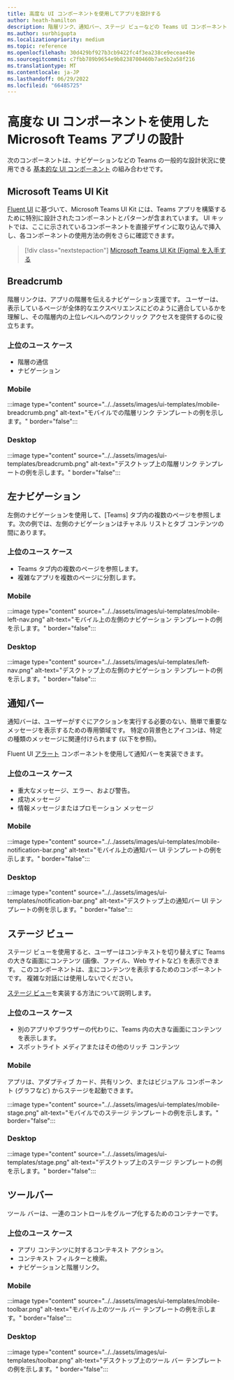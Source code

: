 ```yaml
---
title: 高度な UI コンポーネントを使用してアプリを設計する
author: heath-hamilton
description: 階層リンク、通知バー、ステージ ビューなどの Teams UI コンポーネントと関連するユース ケースについて説明します。
ms.author: surbhigupta
ms.localizationpriority: medium
ms.topic: reference
ms.openlocfilehash: 30d429bf927b3cb9422fc4f3ea238ce9eceae49e
ms.sourcegitcommit: c7fbb789b9654e9b8238700460b7ae5b2a58f216
ms.translationtype: MT
ms.contentlocale: ja-JP
ms.lasthandoff: 06/29/2022
ms.locfileid: "66485725"
---
```

# <a name="designing-your-microsoft-teams-app-with-advanced-ui-components"></a>高度な UI コンポーネントを使用した Microsoft Teams アプリの設計

次のコンポーネントは、ナビゲーションなどの Teams の一般的な設計状況に使用できる [基本的な UI コンポーネント](~/concepts/design/design-teams-app-basic-ui-components.md) の組み合わせです。

## <a name="microsoft-teams-ui-kit"></a>Microsoft Teams UI Kit

<a href="https://fluentsite.z22.web.core.windows.net/" target="_blank">Fluent UI</a> に基づいて、Microsoft Teams UI Kit には、Teams アプリを構築するために特別に設計されたコンポーネントとパターンが含まれています。 UI キットでは、ここに示されているコンポーネントを直接デザインに取り込んで挿入し、各コンポーネントの使用方法の例をさらに確認できます。

> [!div class="nextstepaction"]
> [Microsoft Teams UI Kit (Figma) を入手する](https://www.figma.com/community/file/916836509871353159)

## <a name="breadcrumb"></a>Breadcrumb

階層リンクは、アプリの階層を伝えるナビゲーション支援です。 ユーザーは、表示しているページが全体的なエクスペリエンスにどのように適合しているかを理解し、その階層内の上位レベルへのワンクリック アクセスを提供するのに役立ちます。

### <a name="top-use-cases"></a>上位のユース ケース

* 階層の通信
* ナビゲーション

### <a name="mobile"></a>Mobile

:::image type="content" source="../../assets/images/ui-templates/mobile-breadcrumb.png" alt-text="モバイルでの階層リンク テンプレートの例を示します。" border="false":::

### <a name="desktop"></a>Desktop

:::image type="content" source="../../assets/images/ui-templates/breadcrumb.png" alt-text="デスクトップ上の階層リンク テンプレートの例を示します。" border="false":::

## <a name="left-nav"></a>左ナビゲーション

左側のナビゲーションを使用して、[Teams] タブ内の複数のページを参照します。次の例では、左側のナビゲーションはチャネル リストとタブ コンテンツの間にあります。

### <a name="top-use-cases"></a>上位のユース ケース

* Teams タブ内の複数のページを参照します。
* 複雑なアプリを複数のページに分割します。

### <a name="mobile"></a>Mobile

:::image type="content" source="../../assets/images/ui-templates/mobile-left-nav.png" alt-text="モバイル上の左側のナビゲーション テンプレートの例を示します。" border="false":::

### <a name="desktop"></a>Desktop

:::image type="content" source="../../assets/images/ui-templates/left-nav.png" alt-text="デスクトップ上の左側のナビゲーション テンプレートの例を示します。" border="false":::

## <a name="notification-bar"></a>通知バー

通知バーは、ユーザーがすぐにアクションを実行する必要のない、簡単で重要なメッセージを表示するための専用領域です。 特定の背景色とアイコンは、特定の種類のメッセージに関連付けられます (以下を参照)。

Fluent UI [アラート](https://fluentsite.z22.web.core.windows.net/0.59.0/components/alert/definition) コンポーネントを使用して通知バーを実装できます。

### <a name="top-use-cases"></a>上位のユース ケース

* 重大なメッセージ、エラー、および警告。
* 成功メッセージ
* 情報メッセージまたはプロモーション メッセージ

### <a name="mobile"></a>Mobile

:::image type="content" source="../../assets/images/ui-templates/mobile-notification-bar.png" alt-text="モバイル上の通知バー UI テンプレートの例を示します。" border="false":::

### <a name="desktop"></a>Desktop

:::image type="content" source="../../assets/images/ui-templates/notification-bar.png" alt-text="デスクトップ上の通知バー UI テンプレートの例を示します。" border="false":::

## <a name="stage-view"></a>ステージ ビュー

ステージ ビューを使用すると、ユーザーはコンテキストを切り替えずに Teams の大きな画面にコンテンツ (画像、ファイル、Web サイトなど) を表示できます。 このコンポーネントは、主にコンテンツを表示するためのコンポーネントです。 複雑な対話には使用しないでください。

[ステージ ビュー](~/tabs/tabs-link-unfurling.md)を実装する方法について説明します。

### <a name="top-use-cases"></a>上位のユース ケース

* 別のアプリやブラウザーの代わりに、Teams 内の大きな画面にコンテンツを表示します。
* スポットライト メディアまたはその他のリッチ コンテンツ

### <a name="mobile"></a>Mobile

アプリは、アダプティブ カード、共有リンク、またはビジュアル コンポーネント (グラフなど) からステージを起動できます。

:::image type="content" source="../../assets/images/ui-templates/mobile-stage.png" alt-text="モバイルでのステージ テンプレートの例を示します。" border="false":::

### <a name="desktop"></a>Desktop

:::image type="content" source="../../assets/images/ui-templates/stage.png" alt-text="デスクトップ上のステージ テンプレートの例を示します。" border="false":::

## <a name="toolbar"></a>ツールバー

ツール バーは、一連のコントロールをグループ化するためのコンテナーです。

### <a name="top-use-cases"></a>上位のユース ケース

* アプリ コンテンツに対するコンテキスト アクション。
* コンテキスト フィルターと検索。
* ナビゲーションと階層リンク。

### <a name="mobile"></a>Mobile

:::image type="content" source="../../assets/images/ui-templates/mobile-toolbar.png" alt-text="モバイル上のツール バー テンプレートの例を示します。" border="false":::

### <a name="desktop"></a>Desktop

:::image type="content" source="../../assets/images/ui-templates/toolbar.png" alt-text="デスクトップ上のツール バー テンプレートの例を示します。" border="false":::
